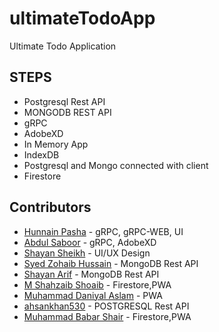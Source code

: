 # ultimateTodoApp 
Ultimate Todo Application

## STEPS

* Postgresql Rest API
* MONGODB REST API
* gRPC
* AdobeXD
* In Memory App
* IndexDB
* Postgresql and Mongo connected with client
* Firestore

## Contributors
* [Hunnain Pasha](/hunnain) - gRPC, gRPC-WEB, UI
* [Abdul Saboor](github.com/developerking123) - gRPC, AdobeXD
* [Shayan Sheikh](github.com/shayan6) - UI/UX Design
* [Syed Zohaib Hussain](github.com/RoxasZohbi) - MongoDB Rest API
* [Shayan Arif](github.com/mshayanabbasi) - MongoDB Rest API
* [M Shahzaib Shoaib](github.com/mshahzaib101ed) - Firestore,PWA
* [Muhammad Daniyal Aslam](github.com/mdaniyalaslam) - PWA
* [ahsankhan530](github.com/ahsankhan530) - POSTGRESQL Rest API
* [Muhammad Babar Shair](github.com/babar7) - Firestore,PWA

